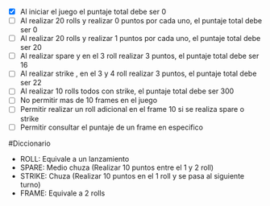 ﻿- [x] Al iniciar el juego el puntaje total debe ser 0
- [ ] Al realizar 20 rolls y realizar 0 puntos por cada uno, el puntaje total debe ser 0
- [ ] Al realizar 20 rolls y realizar 1 puntos por cada uno, el puntaje total debe ser 20
- [ ] Al realizar spare y en el 3 roll realizar 3 puntos, el puntaje total debe ser 16
- [ ] Al realizar strike , en el 3 y 4 roll realizar 3 puntos, el puntaje total debe ser 22
- [ ] Al realizar 10 rolls todos con strike, el puntaje total debe ser 300
- [ ] No permitir mas de 10 frames en el juego
- [ ] Permitir realizar un roll adicional en el frame 10 si se realiza spare o strike
- [ ] Permitir consultar el puntaje de un frame en especifico

#Diccionario
- ROLL: Equivale a un lanzamiento
- SPARE: Medio chuza (Realizar 10 puntos entre el 1 y 2 roll)
- STRIKE: Chuza (Realizar 10 puntos en el 1 roll y se pasa al siguiente turno)
- FRAME: Equivale a 2 rolls

 
